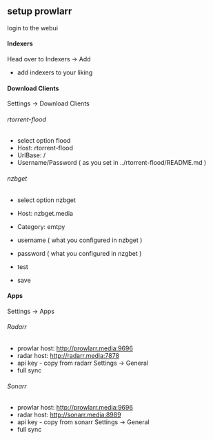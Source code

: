 ## setup prowlarr

login to the webui

#### Indexers

Head over to Indexers -> Add

- add indexers to your liking

#### Download Clients
Settings -> Download Clients

###### rtorrent-flood
- select option flood
- Host: rtorrent-flood
- UrlBase: /
- Username/Password ( as you set in ../rtorrent-flood/README.md )

###### nzbget 
- select option nzbget
- Host: nzbget.media
- Category: emtpy
- username ( what you configured in nzbget )
- password ( what you configured in nzgbet )

- test
- save

#### Apps
Settings -> Apps

###### Radarr
- prowlar host: http://prowlarr.media:9696
- radar host:   http://radarr.media:7878
- api key - copy from radarr Settings -> General
- full sync

###### Sonarr
- prowlar host: http://prowlarr.media:9696
- radar host:   http://sonarr.media:8989
- api key - copy from sonarr Settings -> General
- full sync